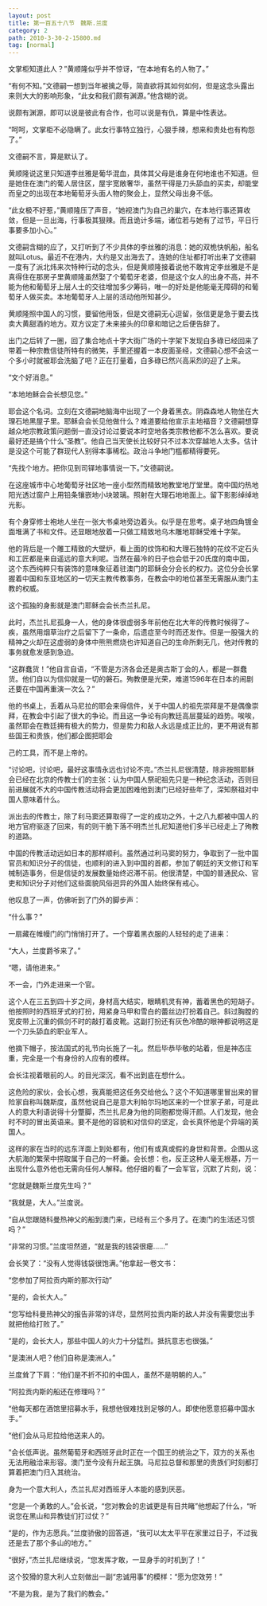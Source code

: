 ```yaml
---
layout: post
title: 第一百五十八节　魏斯.兰度
category: 2
path: 2010-3-30-2-15800.md
tag: [normal]
---
```


文掌柜知道此人？”黄顺隆似乎并不惊讶，“在本地有名的人物了。”

“有何不知。”文德嗣一想到当年被擒之辱，简直欲将其如何如何，但是这念头露出来则大大的影响形象，“此女和我们颇有渊源。”他含糊的说。

说颇有渊源，即可以说是彼此有合作，也可以说是有仇，算是中性表达。

“呵呵，文掌柜不必隐瞒了。此女行事特立独行，心狠手辣，想来和贵处也有构怨了。”

文德嗣不言，算是默认了。

黄顺隆说这里只知道李丝雅是葡华混血，具体其父母是谁身在何地谁也不知道。但是她住在澳门的葡人居住区，屋宇宽敞奢华，虽然干得是刀头舔血的买卖，却能堂而皇之的出现在本地葡萄牙头面人物的聚会上，显然父母出身不低。

“此女极不好惹，”黄顺隆压了声音，“她视澳门为自己的巢穴，在本地行事还算收敛，但是一旦出海，行事极其狠辣。而且诡计多端，诸位若与她有了过节，平日行事要多加小心。”

文德嗣含糊的应了，又打听到了不少具体的李丝雅的消息：她的双桅快帆船，船名就叫Lotus。最近不在港内，大约是又出海去了。连她的住址都打听出来了文德嗣一度有了派北炜来次特种行动的念头，但是黄顺隆接着说他不敢肯定李丝雅是不是真得住在那房子里黄顺隆虽然娶了个葡萄牙老婆，但是这个女人的出身不高，并不能为他和葡萄牙上层人士的交往增加多少筹码，唯一的好处是他能毫无障碍的和葡萄牙人做买卖。本地葡萄牙人上层的活动他所知甚少。

黄顺隆照中国人的习惯，要留他用饭，但是文德嗣无心逗留，张信更是急于要去找卖大黄甜酒的地方。双方议定了未来接头的印章和暗记之后便告辞了。

出门之后转了一圈，回了集合地点十字大街广场的十字架下发现白多碌已经回来了带着一种宗教信徒所特有的微笑，手里还握着一本皮面圣经，文德嗣心想不会这一个多小时就被耶会洗脑了吧？正在打量着，白多碌已然兴高采烈的迎了上来。

“文个好消息。”

“本地地稣会会长想见您。”

耶会这个名词。立刻在文德嗣地脑海中出现了一个身着黑衣。阴森森地人物坐在大理石地黑屋子里。耶稣会会长见他做什么？难道要给他宣示主地福音？文德嗣想穿越众地宗教政策问题倒一直没讨论过要说本时空地各类宗教他都不怎么喜欢。要说最好还是搞个什么“圣教”。他自己当天使长比较好只不过本次穿越地人太多。估计是没这个可能了群现代人别得本事稀松。政治斗争地门槛都精得要死。

“先找个地方。把你见到司铎地事情说一下。”文德嗣说。

在这座城市中心地葡萄牙社区地一座小型然而精致地教堂地厅堂里。南中国灼热地阳光透过窗户上用铅条镶嵌地小块玻璃。照射在大理石地地面上。留下影影绰绰地光影。

有个身穿修士袍地人坐在一张大书桌地旁边着头。似乎是在思考。桌子地四角镀金面堆满了书和文件。还显眼地放着一只做工精致地乌木雕地耶稣受难十字架。

他的背后是一个雕工精致的大壁炉，看上面的纹饰和和大理石独特的花纹不定石头和工匠都是来自遥远的意大利呢。当然在最冷的日子也会低于20氏度的南中国，这个东西纯粹只有装饰的意味象征着驻澳门的耶稣会分会长的权力。这位分会长掌握着中国和东亚地区的一切天主教传教事务，在教会中的地位甚至无需服从澳门主教的权威。

这个孤独的身影就是澳门耶稣会会长杰兰扎尼。

此时，杰兰扎尼孤身一人，他的身体很虚弱多年前他在北大年的传教时候得了~疾，虽然用烟草治疗之后留下了一条命，后遗症至今时而还发作。但是一股强大的精神之火却在这虚弱的身体中熊熊燃烧也许知道自己的生命所剩无几，他对传教的事务就愈发感到急迫。

“这群蠢货！”他自言自语，“不管是方济各会还是奥古斯丁会的人，都是一群蠢货。他们自以为信仰就是一切的磐石。殉教便是光荣，难道1596年在日本的闹剧还要在中国再重演一次么？”

他的书桌上，丢着从马尼拉的耶会来得信件，关于中国人的祖先崇拜是不是偶像崇拜，在教会中引起了很大的争论。而且这一争论有向教廷高层蔓延的趋势。唉唉，虽然耶会在教廷拥有极大的势力，但是势力和敌人永远是成正比的，更不用说有那些国王和贵族，他们都企图把耶会

己的工具，而不是上帝的。

“讨论吧，讨论吧，最好这事情永远也讨论不完。”杰兰扎尼很清楚，除非按照耶稣会已经在北京的传教士们的主张：认为中国人祭祀祖先只是一种纪念活动，否则目前进展就不大的中国传教活动将会更加困难他到澳门已经好些年了，深知祭祖对中国人意味着什么。

派出去的传教士，除了利马窦还算取得了一定的成功之外，十之八九都被中国人的地方官府驱逐了回来，有的则干脆下落不明杰兰扎尼知道他们多半已经走上了殉教的道路。

中国的传教活动远如日本的那样顺利。虽然通过利马窦的努力，争取到了一批中国官员和知识分子的信徒，也顺利的进入到中国的首都，参加了朝廷的天文修订和军械制造事务，但是信徒的发展数量始终迟滞不前。他很清楚，中国的普通民众、官吏和知识分子对他们这些面貌风俗迥异的外国人始终保有戒心。

他叹息了一声，仿佛听到了门外的脚步声：

“什么事？”

一扇藏在帷幔门的门悄悄打开了。一个穿着黑衣服的人轻轻的走了进来：

“大人，兰度爵爷来了。”

“嗯，请他进来。”

不一会，门外走进来一个官。

这个人在三五到四十岁之间，身材高大结实，眼睛机灵有神，蓄着黑色的短胡子。他按照时的西班牙式的打扮，用紧身马甲和雪白的蕾丝边打扮着自己。斜过胸膛的宽皮带上沉重的佩剑不时的敲打着皮靴。这副打扮还有灰色冷酷的眼神都说明这是一个刀头舔血的职业军人。

他摘下帽子，按法国式的礼节向长施了一礼。然后毕恭毕敬的站着，但是神态庄重，完全是一个有身份的人应有的模样。

会长注视着眼前的人。的目光深沉，看不出到底在想什么。

这危险的家伙，会长心想，我真能把这任务交给他么？这个不知道哪里冒出来的冒险家自称叫魏斯度，虽然他说自己是意大利帕尔玛地区来的一个世家子弟，可是此人的意大利语说得十分蹩脚，杰兰扎尼身为他的同胞都觉得汗颜。人们发现，他会时不时的冒出英语来。要不是他的容貌和对信仰的坚定，会长真怀他是个异端的英国人。

这样的家在当时的远东洋面上到处都有，他们有或真或假的身世和背景。企图从这大航海的繁荣中捞取属于自己的一杯羹。会长想：也，反正这种人毫无根基，万一出现什么意外他也无需向任何人解释。他仔细的看了一会军官，沉默了片刻，说：

“您就是魏斯兰度先生吗？”

“我就是，大人。”兰度说。

“自从您跟随科曼热神父的船到澳门来，已经有三个多月了。在澳门的生活还习惯吗？”

“非常的习惯。”兰度坦然道，“就是我的钱袋很瘪……”

会长笑了：“没有人觉得钱袋很饱满。”他拿起一卷文书：

“您参加了阿拉贡内斯的那次行动”

“是的，会长大人。”

“您写给科曼热神父的报告非常的详尽，显然阿拉贡内斯的敌人并没有需要您出手就把他给打败了。”

“是的，会长大人，那些中国人的火力十分猛烈。抵抗意志也很强。”

“是澳洲人吧？他们自称是澳洲人。”

兰度耸了下肩：“他们是不折不扣的中国人，虽然不是明朝的人。”

“阿拉贡内斯的船还在修理吗？”

“他每天都在酒馆里招募水手，我想他很难找到足够的人。即使他愿意招募中国水手。”

“他们会从马尼拉给他送来人的。

”会长低声说。虽然葡萄牙和西班牙此时正在一个国王的统治之下，双方的关系也无法用融洽来形容。澳门至今没有升起王旗。马尼拉总督和那里的贵族们时刻都打算着把澳门归入其统治。

身为一个意大利人，杰兰扎尼对西班牙人本能的感到厌恶。

“您是一个勇敢的人。”会长说，“您对教会的忠诚更是有目共睹”他想起了什么，“听说您在黑山和异教徒们打过仗？”

“是的，作为志愿兵。”兰度骄傲的回答道，“我可以太太平平在家里过日子，不过我还是去了那个多山的地方。”

“很好，”杰兰扎尼继续说，“您发挥才敢，一显身手的时机到了！”

这个狡猾的意大利人立刻做出一副“忠诚用事”的模样：“愿为您效劳！”

“不是为我，是为了我们的教会。”